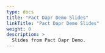 ```yaml
---
type: docs
title: "Pact Dapr Demo Slides"
linkTitle: "Pact Dapr Demo Slides"
weight: 0
description: >
  Slides from Pact Dapr Demo.
---
```

